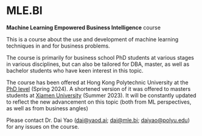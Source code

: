 # MLE.BI
 **Machine Learning Empowered Business Intelligence** course

This is a course about the use and development of machine learning techniques in and for business problems. 

The course is primarily for business school PhD students at various stages in various disciplines, but can also be tailored for DBA, master, as well as bachelor students who have keen interest in this topic.

The course has been offered at Hong Kong Polytechnic University at the [PhD level](https://www.polyu.edu.hk/mm/study/research-postgraduate-programme/) (Spring 2024). A shortened version of it was offered to masters students at [Xiamen University](https://sm.xmu.edu.cn/) (Summer 2023). It will be constantly updated to reflect the new advancement on this topic (both from ML perspectives, as well as from business angles)

Please contact Dr. Dai Yao (dai@yaod.ai; dai@mle.bi; daiyao@polyu.edu) for any issues on the course.
